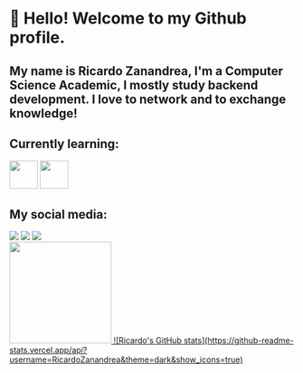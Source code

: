 # 👋 Hello! Welcome to my Github profile.
## My name is Ricardo Zanandrea, I'm a Computer Science Academic, I mostly study backend development. I love to network and to exchange knowledge!
## Currently learning:
<img src="https://cdn.jsdelivr.net/gh/devicons/devicon@latest/icons/python/python-original.svg" width="50" height="50"/> <img src="https://cdn.jsdelivr.net/gh/devicons/devicon@latest/icons/linux/linux-original.svg" width="50" height="50"/>

## My social media:
<div>
<a href="https://instagram.com/ricardozzc" target="_blank"><img loading="lazy" src="https://img.shields.io/badge/-Instagram-%23E4405F?style=for-the-badge&logo=instagram&logoColor=white" target="_blank"></a>
<a href = "mailto:contato@ricardinhodev@gmail.com"><img loading="lazy" src="https://img.shields.io/badge/Gmail-D14836?style=for-the-badge&logo=gmail&logoColor=white" target="_blank"></a>
<a href="https://www.linkedin.com/in/ricardo-zanandrea" target="_blank"><img loading="lazy" src="https://img.shields.io/badge/-LinkedIn-%230077B5?style=for-the-badge&logo=linkedin&logoColor=white" target="_blank"></a>   
</div>

<div>
<a href="https://github.com/RicardoZanandrea">
<img loading="lazy" height="180em" src="https://github-readme-stats.vercel.app/api/top-langs/?username=RicardoZanandrea&layout=compact&langs_count=7&theme=dracula"/>
![Ricardo's GitHub stats](https://github-readme-stats.vercel.app/api?username=RicardoZanandrea&theme=dark&show_icons=true)</div>
